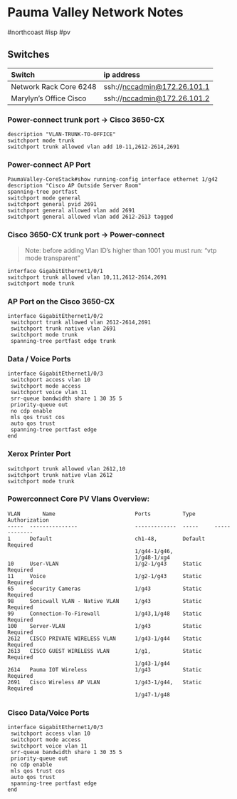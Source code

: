 # Pauma Valley Network Notes
#northcoast #isp #pv 

## Switches
|Switch					|ip address					|
|:------ |:------ |
|Network Rack Core 6248  |ssh://nccadmin@172.26.101.1 |
|Marylyn’s Office Cisco 	|ssh://nccadmin@172.26.101.2 |

### Power-connect trunk port -> Cisco 3650-CX
```
description "VLAN-TRUNK-TO-OFFICE"
switchport mode trunk
switchport trunk allowed vlan add 10-11,2612-2614,2691
```

### Power-connect AP Port
```
PaumaValley-CoreStack#show running-config interface ethernet 1/g42
description "Cisco AP Outside Server Room"
spanning-tree portfast
switchport mode general
switchport general pvid 2691
switchport general allowed vlan add 2691
switchport general allowed vlan add 2612-2613 tagged
```

### Cisco 3650-CX trunk port -> Power-connect
> Note: before adding Vlan ID’s higher than 1001 you must run: “vtp mode transparent”
```
interface GigabitEthernet1/0/1
switchport trunk allowed vlan 10,11,2612-2614,2691
switchport mode trunk
```

### AP Port on the Cisco 3650-CX
```
interface GigabitEthernet1/0/2
 switchport trunk allowed vlan 2612-2614,2691
 switchport trunk native vlan 2691
 switchport mode trunk
 spanning-tree portfast edge trunk
```

### Data / Voice Ports
```
interface GigabitEthernet1/0/3
 switchport access vlan 10
 switchport mode access
 switchport voice vlan 11
 srr-queue bandwidth share 1 30 35 5
 priority-queue out 
 no cdp enable
 mls qos trust cos
 auto qos trust 
 spanning-tree portfast edge
end
```

### Xerox Printer Port
```
switchport trunk allowed vlan 2612,10
switchport trunk native vlan 2612
switchport mode trunk
```

### Powerconnect Core PV Vlans Overview:
```
VLAN       Name                         Ports          Type      Authorization
-----  ---------------                  -------------  -----     -------------
1      Default                          ch1-48,        Default   Required     
                                        1/g44-1/g46,
                                        1/g48-1/xg4
10     User-VLAN                        1/g2-1/g43     Static    Required     
11     Voice                            1/g2-1/g43     Static    Required     
65     Security Cameras                 1/g43          Static    Required     
98     Sonicwall VLAN - Native VLAN     1/g43          Static    Required     
99     Connection-To-Firewall           1/g43,1/g48    Static    Required     
100    Server-VLAN                      1/g43          Static    Required     
2612   CISCO PRIVATE WIRELESS VLAN      1/g43-1/g44    Static    Required     
2613   CISCO GUEST WIRELESS VLAN        1/g1,          Static    Required     
                                        1/g43-1/g44
2614   Pauma IOT Wireless               1/g43          Static    Required     
2691   Cisco Wireless AP VLAN           1/g43-1/g44,   Static    Required     
                                        1/g47-1/g48
```

### Cisco Data/Voice Ports
```
interface GigabitEthernet1/0/3
 switchport access vlan 10
 switchport mode access
 switchport voice vlan 11
 srr-queue bandwidth share 1 30 35 5
 priority-queue out 
 no cdp enable
 mls qos trust cos
 auto qos trust 
 spanning-tree portfast edge
end
```